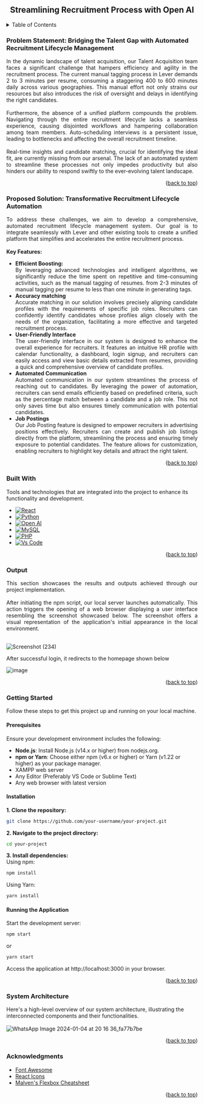 <a name="readme-top"></a>
<div align="center">
  <h2 align="center">Streamlining Recruitment Process with Open AI</h2>
</div>


<!-- TABLE OF CONTENTS -->
<details>
  <summary>Table of Contents</summary>
  <ol>
    <li><a href="#problem-statement">Problem Statement</a></li>
    <li><a href="#proposed-solution">Proposed Solution</a></li>
    <li>
      <a href="#built-with">Built With</a>
    </li>
    <li><a href="#output">Output</a></li>
    <li>
      <a href="#getting-started">Getting Started</a>
      <ul>
        <li><a href="#prerequisites">Prerequisites</a></li>
        <li><a href="#installation">Installation</a></li>
        <li><a href="#running">Running the Application</a></li>
      </ul>
    </li>
    <li><a href="#system-architecture">System Architecture</a></li>
   <!-- <li><a href="#about-us">About Us</a></li>-->
    <li><a href="#ack">Acknowledgments</a></li>
  </ol>
</details>


<!-- Problem Statement  -->
### <a name="problem-statement"></a> Problem Statement: Bridging the Talent Gap with Automated Recruitment Lifecycle Management
<div align="justify">
  In the dynamic landscape of talent acquisition, our Talent Acquisition team faces a significant challenge that hampers efficiency and agility in the recruitment process. The current manual tagging process in Lever demands 2 to 3 minutes per resume, consuming a staggering 400 to 600 minutes daily across various geographies. This manual effort not only strains our resources but also introduces the risk of oversight and delays in identifying the right candidates.
<br><br>
  Furthermore, the absence of a unified platform compounds the problem. Navigating through the entire recruitment lifecycle lacks a seamless experience, causing disjointed workflows and hampering collaboration among team members. Auto-scheduling interviews is a persistent issue, leading to bottlenecks and affecting the overall recruitment timeline.
<br><br>
  Real-time insights and candidate matching, crucial for identifying the ideal fit, are currently missing from our arsenal. The lack of an automated system to streamline these processes not only impedes productivity but also hinders our ability to respond swiftly to the ever-evolving talent landscape.
</div>
<p align="right">(<a href="#readme-top">back to top</a>)</p>


<!-- Proposed Solution  -->
### <a name="proposed-solution"></a>Proposed Solution: Transformative Recruitment Lifecycle Automation
<div align = "justify">
To address these challenges, we aim to develop a comprehensive, automated recruitment lifecycle management system. Our goal is to integrate seamlessly with Lever and other existing tools to create a unified platform that simplifies and accelerates the entire recruitment process.<br><br>
  <b>Key Features:</b><br>
<ul>
  <li>
    <b>Efficient Boosting:</b><br>
    By leveraging advanced technologies and intelligent algorithms, we significantly reduce the time spent on repetitive and time-consuming activities, such as the manual tagging of resumes. from 2-3 minutes of manual tagging per resume to less than one minute in generating tags.
  </li>
  <li>
    <b>Accuracy matching</b><br>
    Accurate matching in our solution involves precisely aligning candidate profiles with the requirements of specific job roles. Recruiters can confidently identify candidates whose profiles align closely with the needs of the organization, facilitating a more effective and targeted recruitment process.
  </li>
  <li>
    <b>User-Friendly Interface</b><br>
    The user-friendly interface in our system is designed to enhance the overall experience for recruiters. It features an intuitive HR profile with calendar functionality, a dashboard, login signup, and recruiters can easily access and view basic details extracted from resumes, providing a quick and comprehensive overview of candidate profiles.
      </li>
  <li>
    <b>Automated Communication</b><br>
    Automated communication in our system streamlines the process of reaching out to candidates. By leveraging the power of automation, recruiters can send emails efficiently based on predefined criteria, such as the percentage match between a candidate and a job role. This not only saves time but also ensures timely communication with potential candidates.
  </li>
  <li>
    <b>Job Postings</b><br>
    Our Job Posting feature is designed to empower recruiters in advertising positions effectively. Recruiters can create and publish job listings directly from the platform, streamlining the process and ensuring timely exposure to potential candidates. The feature allows for customization, enabling recruiters to highlight key details and attract the right talent.
  </li>
</ul>
</div>
<p align="right">(<a href="#readme-top">back to top</a>)</p>



<!-- Built With  -->
### <a name="built-with"></a>Built With
Tools and technologies that are integrated into the project to enhance its functionality and development.

* [![React][React.js]][React-url]
* [![Python][Python.org]][Python-url]
* [![Open AI][OpenAI.com]][OpenAI-url]
* [![MySQL][MySQL.com]][MySQL-url]
* [![PHP][PHP.net]][PHP-url]
* [![Vs Code][visualstudio.com]][visualstudio-url]
<p align="right">(<a href="#readme-top">back to top</a>)</p>



<!-- Output  -->
### <a name="output"></a>Output
<div align="justify">
  This section showcases the results and outputs achieved through our project implementation.<br><br>
After initiating the npm script, our local server launches automatically. This action triggers the opening of a web browser displaying a user interface resembling the screenshot showcased below. The screenshot offers a visual representation of the application's initial appearance in the local environment.
</div>
<br>

![Screenshot (234)](https://github.com/Yasaswini-3004/CodeCrafters-Brillio/assets/54450118/579e0aa6-b076-4c24-92d2-41de10e4cfec)

After successful login, it redirects to the homepage shown below

![image](https://github.com/Yasaswini-3004/CodeCrafters-Brillio/assets/54450118/03182df0-0687-4300-8d91-a528f9f4c7ae)

<p align="right">(<a href="#readme-top">back to top</a>)</p>


<!-- GETTING STARTED -->
### <a name="getting-started"></a>Getting Started
Follow these steps to get this project up and running on your local machine.

<!-- Prerequisites -->
#### Prerequisites
Ensure your development environment includes the following:
* <b>Node.js</b>: Install Node.js (v14.x or higher) from nodejs.org.
* <b>npm or Yarn</b>: Choose either npm (v6.x or higher) or Yarn (v1.22 or higher) as your package manager.
* XAMPP web server
* Any Editor (Preferably VS Code or Sublime Text)
* Any web browser with latest version


<!-- Installation -->
#### Installation
**1. Clone the repository:**

   ```bash
   git clone https://github.com/your-username/your-project.git
```
**2. Navigate to the project directory:**
```bash
cd your-project
```
**3. Install dependencies:**<br>
Using npm:
```bash
npm install
```
Using Yarn:
```bash
yarn install
```
#### <a name="running"></a>Running the Application
Start the development server:
```bash
npm start
```
or
```bash
yarn start
```
Access the application at http://localhost:3000 in your browser.

<p align="right">(<a href="#readme-top">back to top</a>)</p>


<!-- System Architecture -->
### <a name="system-architecture"></a>System Architecture
Here's a high-level overview of our system architecture, illustrating the interconnected components and their functionalities.<br><br>
![WhatsApp Image 2024-01-04 at 20 16 36_fa77b7be](https://github.com/Yasaswini-3004/CodeCrafters-Brillio/assets/54450118/9e80a231-f185-4839-a5db-fecf3cf83bc1)


<p align="right">(<a href="#readme-top">back to top</a>)</p>


<!-- ACKNOWLEDGMENTS -->
### <a name="ack"></a>Acknowledgments
* [Font Awesome](https://fontawesome.com)
* [React Icons](https://react-icons.github.io/react-icons/search)
* [Malven's Flexbox Cheatsheet](https://flexbox.malven.co/)

<p align="right">(<a href="#readme-top">back to top</a>)</p>



<!-- MARKDOWN LINKS & IMAGES -->
<!-- https://www.markdownguide.org/basic-syntax/#reference-style-links -->
[product-screenshot]: images/screenshot.png

[React.js]: https://img.shields.io/badge/React-20232A?style=for-the-badge&logo=react&logoColor=61DAFB
[React-url]: https://reactjs.org/

[Python.org]: https://img.shields.io/badge/Python-3776AB?style=for-the-badge&logo=python&logoColor=white
[Python-url]: https://www.python.org/

[OpenAI.com]: https://img.shields.io/badge/Open%20AI-00aff0?style=for-the-badge&logo=openai&logoColor=white
[OpenAI-url]: https://openai.com/

[MySQL.com]: https://img.shields.io/badge/MySQL-4479A1?style=for-the-badge&logo=mysql&logoColor=white
[MySQL-url]: https://www.mysql.com/

[PHP.net]: https://img.shields.io/badge/PHP-777BB4?style=for-the-badge&logo=php&logoColor=white
[PHP-url]: https://www.php.net/

[visualstudio.com]:https://img.shields.io/badge/Visual%20Studio%20Code-007ACC?style=for-the-badge&logo=visual-studio-code&logoColor=white
[visualstudio-url]: https://code.visualstudio.com/
